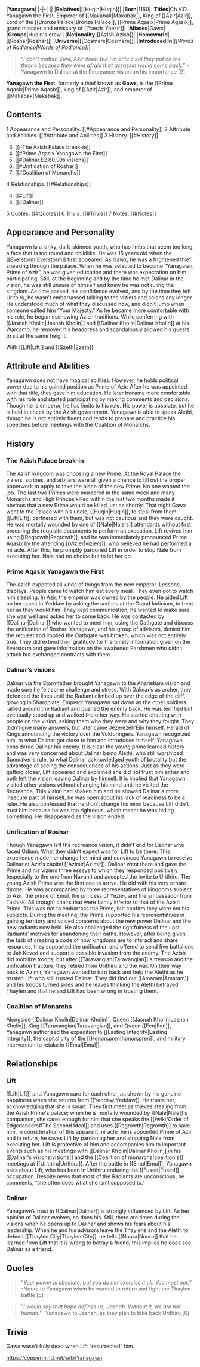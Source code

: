 |**Yanagawn**|
|-|-|
||
|**Relatives**|[[Huqin\|Huqin]]|
|**Born**|1160|
|**Titles**|Ch.V.D. Yanagawn the First, Emperor of [[Makabak\|Makabak]], King of [[Azir\|Azir]], Lord of the [[Bronze Palace\|Bronze Palace]], [[Prime Aqasix\|Prime Aqasix]], grand minister and emissary of [[Yaezir\|Yaezir]]|
|**Aliases**|Gawx|
|**Groups**|Huqin's crew |
|**Nationality**|[[Azish\|Azish]]|
|**Homeworld**|[[Roshar\|Roshar]]|
|**Universe**|[[Cosmere\|Cosmere]]|
|**Introduced In**|*[[Words of Radiance\|Words of Radiance]]*|

>“*I don’t matter. Sure, Azir does. But I’m only a kid they put on the throne because they were afraid that assassin would come back.*”
\-Yanagawn to Dalinar at the Recreance vision on his importance [2]


**Yanagawn the First**, formerly a thief known as **Gawx**, is the [[Prime Aqasix\|Prime Aqasix]], king of [[Azir\|Azir]], and emperor of [[Makabak\|Makabak]].

## Contents

1 Appearance and Personality. [[#Appearance and Personality]] 
2 Attribute and Abilities. [[#Attribute and Abilities]] 
3 History. [[#History]] 

3. [[#The Azish Palace break-in]] 
3. [[#Prime Aqasix Yanagawn the First]] 
3. [[#Dalinar.E2.80.99s visions]] 
3. [[#Unification of Roshar]] 
3. [[#Coalition of Monarchs]] 


4 Relationships. [[#Relationships]] 

4. [[#Lift]] 
4. [[#Dalinar]] 


5 Quotes. [[#Quotes]] 
6 Trivia. [[#Trivia]] 
7 Notes. [[#Notes]] 


## Appearance and Personality
Yanagawn is a lanky, dark-skinned youth, who has limbs that seem too long, a face that is too round and childlike. He was 15 years old when the [[Everstorm\|Everstorm]] first appeared.
As Gawx, he was a frightened thief sneaking through the palace.
When he was selected to become “Yanagawn, Prime of Azir”, he was given education and there was expectation on him participating. Still, at the beginning and by the time he met Dalinar in the vision, he was still unsure of himself and knew he was not ruling the kingdom. As time passed, his confidence evolved, and by the time they left Urithiru, he wasn’t embarrassed talking to the viziers and scions any longer. He understood much of what they discussed now, and didn’t jump when someone called him “Your Majesty.”
As he became more comfortable with his role, he began eschewing Azish traditions. While conferring with [[Jasnah Kholin\|Jasnah Kholin]] and [[Dalinar Kholin\|Dalinar Kholin]] at his Warcamp, he removed his headdress and scandalously allowed his guests to sit at the same height.





 With [[Lift\|Lift]] and [[Szeth\|Szeth]]









## Attribute and Abilities
Yanagawn does not have magical abilities. However, he holds political power due to his gained position as Prime of Azir. After he was appointed with that title, they gave him education.  He later became more comfortable with his role and started participating by making comments and decisions.
Though he is emperor, he has limits to his rule. His power is absolute, but he is held in check by the Azish government.
Yanagawn is able to speak Alethi, though he is not entirely fluent and tends to prepare and practice his speeches before meetings with the Coalition of Monarchs.

## History
### The Azish Palace break-in
The Azish kingdom was choosing a new Prime. At the Royal Palace the viziers, scribes, and arbiters were all given a chance to fill out the proper paperwork to apply to take the place of the new Prime. No one wanted the job. The last two Primes were murdered in the same week and many Monarchs and High Princes killed within the last two months made it obvious that a new Prime would be killed just as shortly.
That night Gawx went to the Palace with his uncle, [[Huqin\|Huqin]], to steal from them. [[Lift\|Lift]] partnered with them, but was not cautious and they were caught. He was mortally wounded by one of [[Nale\|Nale's]] attendants without first procuring the requisite documents to perform an execution. Lift revived him using [[Regrowth\|Regrowth]], and he was immediately pronounced Prime Aqasix by the attending [[Vizier\|viziers]], who believed he had performed a miracle. After this, he promptly pardoned Lift in order to stop Nale from executing her. Nale had no choice but to let her go.

### Prime Aqasix Yanagawn the First
The Azish expected all kinds of things from the new emperor. Lessons, displays. People came to watch him eat every meal. They even got to watch him sleeping. In Azir, the emperor was owned by the people. He aided Lift on her quest in Yeddaw by asking the scribes at the Grand Indicium, to treat her as they would him. They kept communication; he wanted to make sure she was well and asked her to come back.
He was contacted by [[Dalinar\|Dalinar]] who wanted to meet him, using the Oathgate and discuss the unification of Roshar. Yanagawn, and his group of advisors, denied him the request and implied the Oathgate was broken, which was not entirely true. They did extend their gratitude for the timely information given on the Everstorm and gave information on the awakened Parshmen who didn’t attack but exchanged contracts with them.

### Dalinar’s visions
Dalinar via the Stormfather brought Yanagawn to the Aharietiam vision and made sure he felt some challenge and stress. With Dalinar’s as archer, they defended the lines until the Radiant climbed up over the edge of the cliff, glowing in Shardplate. Emperor Yanagawn sat down as the other soldiers rallied around the Radiant and pushed the enemy back. He was terrified but eventually stood up and walked the other way. He started chatting with people on the vision, asking them who they were and why they fought. They didn’t give many answers, but later came Jezerezeh’Elin himself, Herald of Kings announcing the victory over the Voidbringers. Yanagawn recognized him, to what Dalinar got close to him and introduced himself. 
Yanagawn considered Dalinar his enemy. It is clear the young prime learned history and was very concerned about Dalinar being Alethi, who still worshiped Sunmaker´s rule, to what Dalinar acknowledged youth of brutality but the advantage of seeing the consequences of his actions. Just as they were getting closer, Lift appeared and explained she did not trust him either and both left the vision leaving Dalinar by himself.
It is implied that Yanagawn visited other visions without changing his mind until he visited the Recreance. This vision had shaken him and he showed Dalinar a more insecure part of himself, he was open about his lack of readiness to be a ruler. He also confessed that he didn’t change his mind because Lift didn’t trust him because he was too righteous, which meant he was hiding something. He disappeared as the vision ended. 

### Unification of Roshar
Though Yanagawn left the recreance vision, it didn’t end for Dalinar who faced Odium. What they didn’t expect was for Lift to be there. This experience made her change her mind and convinced Yanagawn to receive Dalinar at Azir's capital [[Azimir\|Azimir]].
Dalinar went there and gave the Prime and his viziers three essays to which they responded positively (especially to the one from Navani) and accepted the invite to Urithiru.
The young Azish Prime was the first one to arrive. He did with his very ornate throne. He was accompanied by three representatives of kingdoms subject to Azir: the prime of Emul, the princess of Yezier, and the ambassador from Tashikk. All brought chairs that were faintly inferior to that of the Azish Prime. This was not to embarrass the Prime, but confirm they were not his subjects. 
During the meeting, the Prime supported his representatives in gaining territory and voiced concerns about the new power Dalinar and the new radiants now held. He also challenged the rightfulness of the Lost Radiants' motives for abandoning their oaths. However, after being given the task of creating a code of how kingdoms are to interact and share resources, they supported the unification and offered to send five battalions to Jah Keved and support a possible invasion from the enemy.
The Azish did mobilize troops,  but after [[Taravangian\|Taravangian]]´s treason and the unification fracture, they retired from Urithiru and the war.
On their way back to Azimir, Yanagawn wanted to turn back and help the Alethi as he trusted Lift who still trusted Dalinar. They did find out [[Amaram\|Amaram]] and his troops turned sides and he leaves thinking the Alethi betrayed Thaylen and that he and Lift had been wrong in trusting them.

### Coalition of Monarchs
Alongside [[Dalinar Kholin\|Dalinar Kholin]], Queen [[Jasnah Kholin\|Jasnah Kholin]], King [[Taravangian\|Taravangian]], and Queen [[Fen\|Fen]], Yanagawn authorized the expedition to [[Lasting Integrity\|Lasting Integrity]], the capital city of the [[Honorspren\|honorspren]], and military intervention to retake in [[Emul\|Emul]].

## Relationships
### Lift
[[Lift\|Lift]] and Yanagawn care for each other, as shown by his genuine happiness when she returns from [[Yeddaw\|Yeddaw]]. He trusts her, acknowledging that she is smart. They first meet as thieves stealing from the Azish Prime's palace; when he is mortally wounded by [[Nale\|Nale]]´s companion, she cares enough for him that she speaks the [[/wiki/Order of Edgedancers#The Second Ideal]] and uses [[Regrowth\|Regrowth]] to save him. In consideration of this apparent miracle, he is appointed Prime of Azir and in return, he saves Lift by pardoning her and stopping Nale from executing her. Lift is protective of him and accompanies him to important events such as his meetings with [[Dalinar Kholin\|Dalinar Kholin]] in his [[Dalinar's visions\|visions]] and the [[Coalition of monarchs\|coalition's]] meetings at [[Urithiru\|Urithiru]]. After the battle in [[Emul\|Emul]], Yanagawn asks about Lift, who has been in Urithiru enduring the [[Fused\|Fused]] occupation. Despite news that most of the Radiants are unconscious, he comments, “she often does what she isn’t supposed to."

### Dalinar
Yanagawn’s trust in [[Dalinar\|Dalinar]] is strongly influenced by Lift. As her opinion of Dalinar evolves, so does his. Still, there are times during the visions when he opens up to Dalinar and shows his fears about his leadership. When he and his advisors leave the Thaylens and the Alethi to defend [[Thaylen City\|Thaylen City]], he tells [[Noura\|Noura]] that he learned from Lift that it is wrong to betray a friend; this implies he does see Dalinar as a friend.

## Quotes
>“*Your power is absolute, but you do not exercise it all. You must not.*”
\-Noura to Yanagawn when he wanted to return and fight the Thaylen battle [5]


>“*I would say that hope defines us, Jasnah. Without it, we are not human.*”
\-Yanagawn to Jasnah, as they plan to take back Urithiru [6]


## Trivia
Gawx wasn’t fully dead when Lift “resurrected” him. 


https://coppermind.net/wiki/Yanagawn